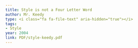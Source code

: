 ```yaml
---
title: Style is not a Four Letter Word
author: Mr. Keedy
type: <i class="fa fa-file-text" aria-hidden="true"></i>
tags:
- Style
year: 2004
link: PDF/style-keedy.pdf
---
```

